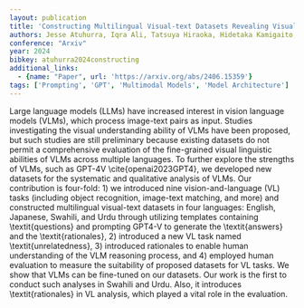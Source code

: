 ```yaml
---
layout: publication
title: 'Constructing Multilingual Visual-text Datasets Revealing Visual Multilingual Ability Of Vision Language Models'
authors: Jesse Atuhurra, Iqra Ali, Tatsuya Hiraoka, Hidetaka Kamigaito, Tomoya Iwakura, Taro Watanabe
conference: "Arxiv"
year: 2024
bibkey: atuhurra2024constructing
additional_links:
  - {name: "Paper", url: 'https://arxiv.org/abs/2406.15359'}
tags: ['Prompting', 'GPT', 'Multimodal Models', 'Model Architecture']
---
```

Large language models (LLMs) have increased interest in vision language
models (VLMs), which process image-text pairs as input. Studies investigating
the visual understanding ability of VLMs have been proposed, but such studies
are still preliminary because existing datasets do not permit a comprehensive
evaluation of the fine-grained visual linguistic abilities of VLMs across
multiple languages. To further explore the strengths of VLMs, such as GPT-4V
\cite\{openai2023GPT4\}, we developed new datasets for the systematic and
qualitative analysis of VLMs. Our contribution is four-fold: 1) we introduced
nine vision-and-language (VL) tasks (including object recognition, image-text
matching, and more) and constructed multilingual visual-text datasets in four
languages: English, Japanese, Swahili, and Urdu through utilizing templates
containing \textit\{questions\} and prompting GPT4-V to generate the
\textit\{answers\} and the \textit\{rationales\}, 2) introduced a new VL task named
\textit\{unrelatedness\}, 3) introduced rationales to enable human understanding
of the VLM reasoning process, and 4) employed human evaluation to measure the
suitability of proposed datasets for VL tasks. We show that VLMs can be
fine-tuned on our datasets. Our work is the first to conduct such analyses in
Swahili and Urdu. Also, it introduces \textit\{rationales\} in VL analysis, which
played a vital role in the evaluation.
